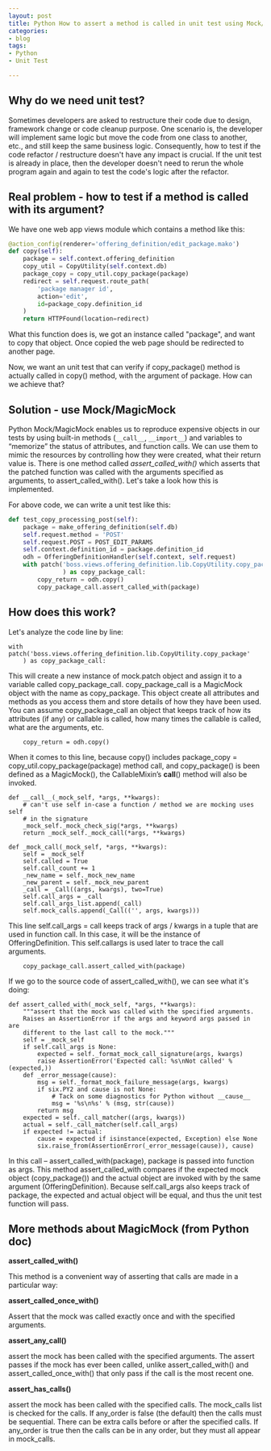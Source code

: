 ```yaml
---
layout: post
title: Python How to assert a method is called in unit test using Mock/MagicMock
categories:
- blog
tags:
- Python
- Unit Test

---
```


## Why do we need unit test? 

Sometimes developers are asked to restructure their code due to design, framework change or code cleanup purpose. One scenario is, the developer will implement same logic but move the code from one class to another, etc., and still keep the same business logic. Consequently, how to test if the code refactor / restructure doesn't have any impact is crucial. If the unit test is already in place, then the developer doesn't need to rerun the whole program again and again to test the code's logic after the refactor. 

## Real problem - how to test if a method is called with its argument?

We have one web app views module which contains a method like this:

```python
@action_config(renderer='offering_definition/edit_package.mako')
def copy(self):
    package = self.context.offering_definition
    copy_util = CopyUtility(self.context.db)
    package_copy = copy_util.copy_package(package)
    redirect = self.request.route_path(
        'package manager id',
        action='edit',
        id=package_copy.definition_id
    )
    return HTTPFound(location=redirect)
```

What this function does is, we got an instance called "package", and want to copy that object. Once copied the web page should be redirected to another page. 

Now, we want an unit test that can verify if copy_package() method is actually called in copy() method, with the argument of package. How can we achieve that? 

## Solution - use Mock/MagicMock 

Python Mock/MagicMock enables us to reproduce expensive objects in our tests by using built-in methods (`__call__`, `__import__`) and variables to “memorize” the status of attributes, and function calls. We can use them to mimic the resources by controlling how they were created, what their return value is. There is one method called _assert_called_with()_ which asserts that the patched function was called with the arguments specified as arguments, to assert_called_with(). Let's take a look how this is implemented. 

For above code, we can write a unit test like this:

```python
def test_copy_processing_post(self):
    package = make_offering_definition(self.db)
    self.request.method = 'POST'
    self.request.POST = POST_EDIT_PARAMS
    self.context.definition_id = package.definition_id
    odh = OfferingDefinitionHandler(self.context, self.request)
    with patch('boss.views.offering_definition.lib.CopyUtility.copy_package'
               ) as copy_package_call:
        copy_return = odh.copy()
        copy_package_call.assert_called_with(package)
```

## How does this work?

Let's analyze the code line by line:

```
with patch('boss.views.offering_definition.lib.CopyUtility.copy_package'
    ) as copy_package_call:
```

This will create a new instance of mock.patch object and assign it to a variable called copy_package_call. copy_package_call is a MagicMock object with the name as copy_package. This object create all attributes and methods as you access them and store details of how they have been used. You can assume copy_package_call an object that keeps track of how its attributes (if any) or callable is called, how many times the callable is called, what are the arguments, etc. 


```
    copy_return = odh.copy()
```

When it comes to this line, because copy() includes package_copy = copy_util.copy_package(package) method call, and copy_package() is been defined as a MagicMock(), the CallableMixin’s __call__() method will also be invoked. 

```
def __call__(_mock_self, *args, **kwargs):
    # can't use self in-case a function / method we are mocking uses self
    # in the signature
    _mock_self._mock_check_sig(*args, **kwargs)
    return _mock_self._mock_call(*args, **kwargs)

def _mock_call(_mock_self, *args, **kwargs):
    self = _mock_self
    self.called = True
    self.call_count += 1
    _new_name = self._mock_new_name
    _new_parent = self._mock_new_parent
    _call = _Call((args, kwargs), two=True)
    self.call_args = _call
    self.call_args_list.append(_call)
    self.mock_calls.append(_Call(('', args, kwargs)))
```

This line self.call_args = call keeps track of args / kwargs in a tuple that are used in function call. In this case, it will be the instance of OfferingDefinition. This self.callargs is used later to trace the call arguments.

```
    copy_package_call.assert_called_with(package)
```

If we go to the source code of assert_called_with(), we can see what it's doing:

```
def assert_called_with(_mock_self, *args, **kwargs):
    """assert that the mock was called with the specified arguments.
    Raises an AssertionError if the args and keyword args passed in are
    different to the last call to the mock."""
    self = _mock_self
    if self.call_args is None:
        expected = self._format_mock_call_signature(args, kwargs)
        raise AssertionError('Expected call: %s\nNot called' % (expected,))
    def _error_message(cause):
        msg = self._format_mock_failure_message(args, kwargs)
        if six.PY2 and cause is not None:
            # Tack on some diagnostics for Python without __cause__
            msg = '%s\n%s' % (msg, str(cause))
        return msg
    expected = self._call_matcher((args, kwargs))
    actual = self._call_matcher(self.call_args)
    if expected != actual:
        cause = expected if isinstance(expected, Exception) else None
        six.raise_from(AssertionError(_error_message(cause)), cause)
```

In this call – assert_called_with(package), package is passed into function as args.
This method assert_called_with compares if the expected mock object (copy_package()) and the actual object are invoked with by the same argument (OfferingDefinition). Because self.call_args also keeps track of package, the expected and actual object will be equal, and thus the unit test function will pass. 


## More methods about MagicMock (from Python doc)

**assert_called_with()**

This method is a convenient way of asserting that calls are made in a particular way:

**assert_called_once_with()**

Assert that the mock was called exactly once and with the specified arguments.

**assert_any_call()**

assert the mock has been called with the specified arguments. The assert passes if the mock has ever been called, unlike assert_called_with() and assert_called_once_with() that only pass if the call is the most recent one.

**assert_has_calls()**

assert the mock has been called with the specified calls. The mock_calls list is checked for the calls. If any_order is false (the default) then the calls must be sequential. There can be extra calls before or after the specified calls. If any_order is true then the calls can be in any order, but they must all appear in mock_calls.



